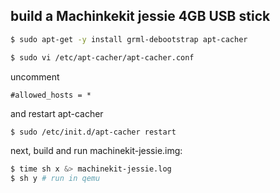 ## build a Machinkekit jessie 4GB USB stick

```bash
$ sudo apt-get -y install grml-debootstrap apt-cacher
```
```bash
$ sudo vi /etc/apt-cacher/apt-cacher.conf
```
uncomment
```
#allowed_hosts = *
```
and restart apt-cacher
```bash
$ sudo /etc/init.d/apt-cacher restart
```
next, build and run machinekit-jessie.img:
```bash
$ time sh x &> machinekit-jessie.log
$ sh y # run in qemu
```
